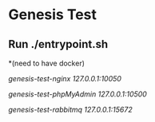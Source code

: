 # Genesis Test 

## Run ./entrypoint.sh
*(need to have docker)


_genesis-test-nginx        127.0.0.1:10050_

_genesis-test-phpMyAdmin   127.0.0.1:10500_

_genesis-test-rabbitmq   127.0.0.1:15672_